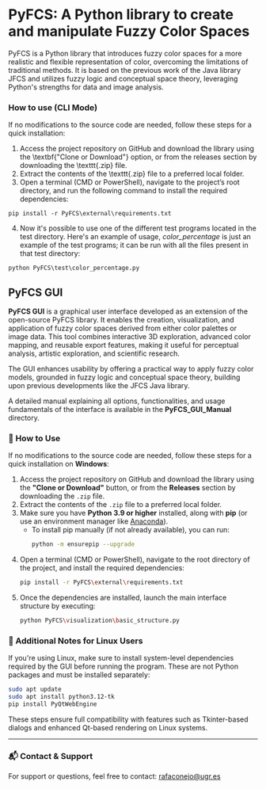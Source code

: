 # PyFCS: A Python library to create and manipulate Fuzzy Color Spaces
PyFCS is a Python library that introduces fuzzy color spaces for a more realistic and flexible representation of color, overcoming the limitations of traditional methods. It is based on the previous work of the Java library JFCS and utilizes fuzzy logic and conceptual space theory, leveraging Python's strengths for data and image analysis.

### How to use (CLI Mode)
If no modifications to the source code are needed, follow these steps for a quick installation:

1. Access the project repository on GitHub and download the library using the \textbf{"Clone or Download"} option, or from the releases section by downloading the \texttt{.zip} file.
2. Extract the contents of the \texttt{.zip} file to a preferred local folder.
3. Open a terminal (CMD or PowerShell), navigate to the project’s root directory, and run the following command to install the required dependencies:
```
pip install -r PyFCS\external\requirements.txt
```
4. Now it's possible to use one of the different test programs located in the test directory. Here's an example of usage, _color_percentage_ is just an example of the test programs; it can be run with all the files present in that test directory:
```
python PyFCS\test\color_percentage.py
```


## PyFCS GUI
**PyFCS GUI** is a graphical user interface developed as an extension of the open-source PyFCS library. It enables the creation, visualization, and application of fuzzy color spaces derived from either color palettes or image data. This tool combines interactive 3D exploration, advanced color mapping, and reusable export features, making it useful for perceptual analysis, artistic exploration, and scientific research.

The GUI enhances usability by offering a practical way to apply fuzzy color models, grounded in fuzzy logic and conceptual space theory, building upon previous developments like the JFCS Java library.

A detailed manual explaining all options, functionalities, and usage fundamentals of the interface is available in the **PyFCS_GUI_Manual** directory.

### 🔧 How to Use
If no modifications to the source code are needed, follow these steps for a quick installation on **Windows**:

1. Access the project repository on GitHub and download the library using the **"Clone or Download"** button, or from the **Releases** section by downloading the `.zip` file.
2. Extract the contents of the `.zip` file to a preferred local folder.
3. Make sure you have **Python 3.9 or higher** installed, along with **pip** (or use an environment manager like [Anaconda](https://www.anaconda.com/)).
   - To install pip manually (if not already available), you can run:
     ```bash
     python -m ensurepip --upgrade
     ```
4. Open a terminal (CMD or PowerShell), navigate to the root directory of the project, and install the required dependencies:
   ```bash
   pip install -r PyFCS\external\requirements.txt
   ```
5. Once the dependencies are installed, launch the main interface structure by executing:
    ```bash
    python PyFCS\visualization\basic_structure.py
    ```

### 🐧 Additional Notes for Linux Users
If you're using Linux, make sure to install system-level dependencies required by the GUI before running the program. These are not Python packages and must be installed separately:
   ```bash
   sudo apt update
   sudo apt install python3.12-tk
   pip install PyQtWebEngine
   ```
These steps ensure full compatibility with features such as Tkinter-based dialogs and enhanced Qt-based rendering on Linux systems.

---

### 📬 Contact & Support
For support or questions, feel free to contact: rafaconejo@ugr.es
